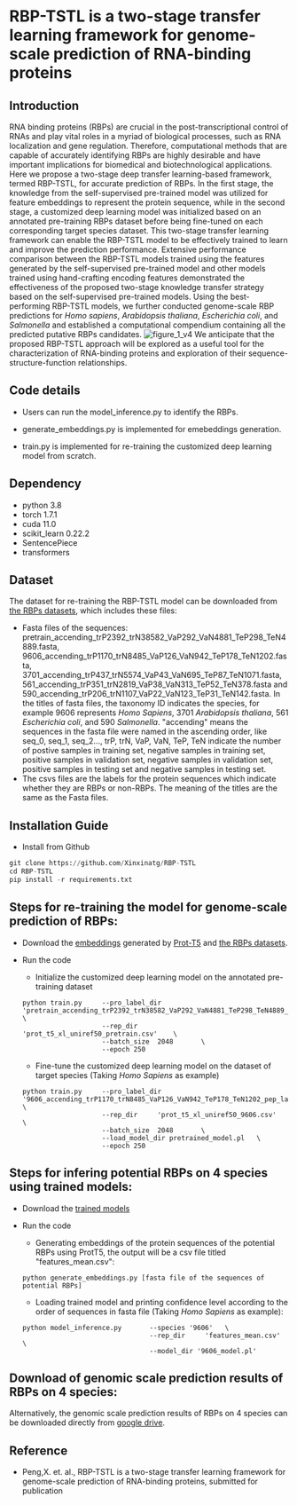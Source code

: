 # RBP-TSTL is a two-stage transfer learning framework for genome-scale prediction of RNA-binding proteins
## Introduction

RNA binding proteins (RBPs) are crucial in the post-transcriptional control of RNAs and play vital roles in a myriad of biological processes, such as RNA localization and gene regulation. Therefore, computational methods that are capable of accurately identifying RBPs are highly desirable and have important implications for biomedical and biotechnological applications. Here we propose a two-stage deep transfer learning-based framework, termed RBP-TSTL, for accurate prediction of RBPs. In the first stage, the knowledge from the self-supervised pre-trained model was utilized for feature embeddings to represent the protein sequence, while in the second stage, a customized deep learning model was initialized based on an annotated pre-training RBPs dataset before being fine-tuned on each corresponding target species dataset. This two-stage transfer learning framework can enable the RBP-TSTL model to be effectively trained to learn and improve the prediction performance. Extensive performance comparison between the RBP-TSTL models trained using the features generated by the self-supervised pre-trained model and other models trained using hand-crafting encoding features demonstrated the effectiveness of the proposed two-stage knowledge transfer strategy based on the self-supervised pre-trained models. Using the best-performing RBP-TSTL models, we further conducted genome-scale RBP predictions for *Homo sapiens*, *Arabidopsis thaliana*, *Escherichia coli*, and *Salmonella* and established a computational compendium containing all the predicted putative RBPs candidates. 
![figure_1_v4](https://user-images.githubusercontent.com/72983482/154390499-45bed4dc-a8f4-4c38-9a5a-e91b0d112842.png)
We anticipate that the proposed RBP-TSTL approach will be explored as a useful tool for the characterization of RNA-binding proteins and exploration of their sequence-structure-function relationships.


## Code details

* Users can run the model_inference.py to identify the RBPs. 

* generate_embeddings.py is implemented for emebeddings generation. 
* train.py is implemented for re-training the customized deep learning model from scratch. 



## Dependency
* python 3.8
* torch 1.7.1
* cuda 11.0
* scikit_learn 0.22.2 
* SentencePiece 
* transformers

## Dataset
The dataset for re-training the RBP-TSTL model can be downloaded from [the RBPs datasets](https://drive.google.com/drive/folders/1T_PGS3Ake0HGG7S4A4nopcJY5ieQur_4?usp=sharing), which includes these files:
* Fasta files of the sequences: pretrain_accending_trP2392_trN38582_VaP292_VaN4881_TeP298_TeN4889.fasta, 9606_accending_trP1170_trN8485_VaP126_VaN942_TeP178_TeN1202.fasta, 3701_accending_trP437_trN5574_VaP43_VaN695_TeP87_TeN1071.fasta, 561_accending_trP351_trN2819_VaP38_VaN313_TeP52_TeN378.fasta and 590_accending_trP206_trN1107_VaP22_VaN123_TeP31_TeN142.fasta. In the titles of fasta files, the taxonomy ID indicates the species, for example 9606 represents *Homo Sapiens*, 3701 *Arabidopsis thaliana*, 561 *Escherichia coli*, and 590 *Salmonella*. "accending" means the sequences in the fasta file were named in the ascending order, like seq_0, seq_1, seq_2..., trP, trN, VaP, VaN, TeP, TeN indicate the number of postive samples in training set, negative samples in training set, positive samples in validation set, negative samples in validation set, positive samples in testing set and negative samples in testing set.
* The csvs files are the labels for the protein sequences which indicate whether they are RBPs or non-RBPs. The meaning of the titles are the same as the Fasta files.


## Installation Guide

*  Install from Github 
```python
git clone https://github.com/Xinxinatg/RBP-TSTL
cd RBP-TSTL
pip install -r requirements.txt
```
## Steps for re-training the model for genome-scale prediction of RBPs:
* Download the [embeddings](https://drive.google.com/drive/folders/17hbcbqwrFsxam3njYmPsUMb_3iycbLHK?usp=sharing) generated by [Prot-T5](https://github.com/agemagician/ProtTrans) and [the RBPs datasets](https://drive.google.com/drive/folders/1T_PGS3Ake0HGG7S4A4nopcJY5ieQur_4?usp=sharing). 
- Run the code 
    - Initialize the customized deep learning model on the annotated pre-training dataset
    ```
    python train.py     --pro_label_dir 'pretrain_accending_trP2392_trN38582_VaP292_VaN4881_TeP298_TeN4889_pep_label.csv'   \ 
                        --rep_dir     'prot_t5_xl_uniref50_pretrain.csv'    \
                        --batch_size  2048       \
                        --epoch 250 
    ```
    - Fine-tune the customized deep learning model on the dataset of target species (Taking *Homo Sapiens* as example)
    
    ```
    python train.py     --pro_label_dir '9606_accending_trP1170_trN8485_VaP126_VaN942_TeP178_TeN1202_pep_label.csv'   \ 
                        --rep_dir     'prot_t5_xl_uniref50_9606.csv'    \
                        --batch_size  2048       \
                        --load_model_dir pretrained_model.pl   \
                        --epoch 250 
    ```

## Steps for infering potential RBPs on 4 species using trained models:
* Download the [trained models](https://drive.google.com/drive/folders/1ZGBkgefSMD0hxILR9AIF7VG8yWfikg1q?usp=sharing)
- Run the code 
    - Generating embeddings of the protein sequences of the potential RBPs using ProtT5, the output will be a csv file titled "features_mean.csv":
    ```
    python generate_embeddings.py [fasta file of the sequences of potential RBPs]
    ```
    - Loading trained model and printing confidence level according to the order of sequences in fasta file (Taking *Homo Sapiens* as example):
    
    ```
    python model_inference.py       --species '9606'   \ 
                                    --rep_dir     'features_mean.csv'    \
                                    --model_dir '9606_model.pl'   
    ```

## Download of genomic scale prediction results of RBPs on 4 species:
Alternatively, the genomic scale prediction results of RBPs on 4 species can be downloaded directly from [google drive](https://drive.google.com/file/d/1i0oYZCt24j5--rBCuUeky81qEOZwlLT9/view?usp=sharing).
## Reference
* Peng,X. et. al., RBP-TSTL is a two-stage transfer learning framework for genome-scale prediction of RNA-binding proteins, submitted for publication
